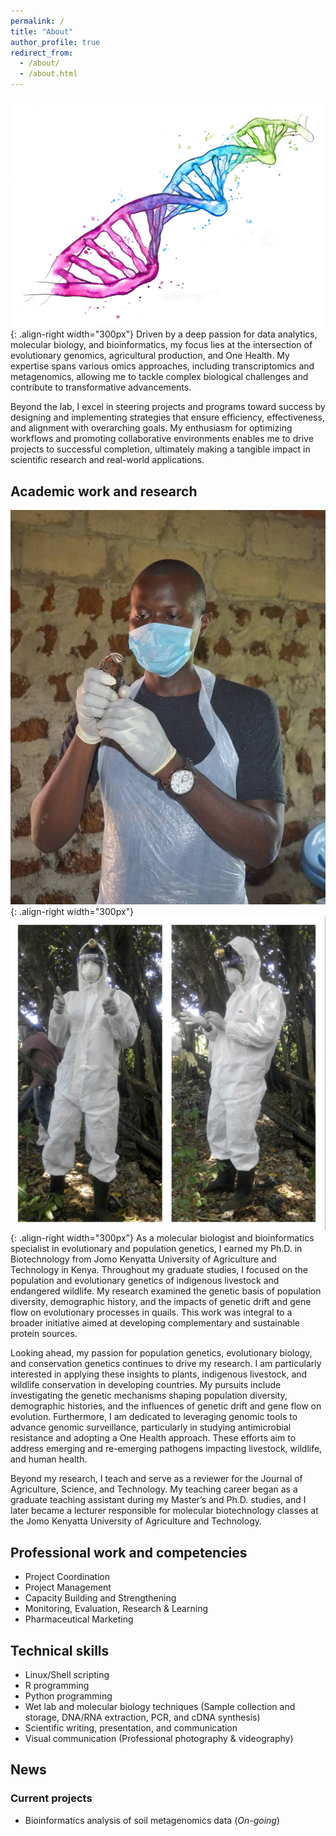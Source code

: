 ```yaml
---
permalink: /
title: "About"
author_profile: true
redirect_from: 
  - /about/
  - /about.html
---
```


![illustration of dna](/images/dna.jpg){: .align-right width="300px"}
Driven by a deep passion for data analytics, molecular biology, and bioinformatics, my focus lies at the intersection of evolutionary genomics, agricultural production, and One Health. My expertise spans various omics approaches, including transcriptomics and metagenomics, allowing me to tackle complex biological challenges and contribute to transformative advancements.

Beyond the lab, I excel in steering projects and programs toward success by designing and implementing strategies that ensure efficiency, effectiveness, and alignment with overarching goals. My enthusiasm for optimizing workflows and promoting collaborative environments enables me to drive projects to successful completion, ultimately making a tangible impact in scientific research and real-world applications.

## Academic work and research
![illustration of me](/images/steve-quail-pic.jpg){: .align-right width="300px"}
![me](/images/omosh.png){: .align-right width="300px"}
As a molecular biologist and bioinformatics specialist in evolutionary and population genetics, I earned my Ph.D. in Biotechnology from Jomo Kenyatta University of Agriculture and Technology in Kenya. Throughout my graduate studies, I focused on the population and evolutionary genetics of indigenous livestock and endangered wildlife. My research examined the genetic basis of population diversity, demographic history, and the impacts of genetic drift and gene flow on evolutionary processes in quails. This work was integral to a broader initiative aimed at developing complementary and sustainable protein sources.

Looking ahead, my passion for population genetics, evolutionary biology, and conservation genetics continues to drive my research. I am particularly interested in applying these insights to plants, indigenous livestock, and wildlife conservation in developing countries. My pursuits include investigating the genetic mechanisms shaping population diversity, demographic histories, and the influences of genetic drift and gene flow on evolution. Furthermore, I am dedicated to leveraging genomic tools to advance genomic surveillance, particularly in studying antimicrobial resistance and adopting a One Health approach. These efforts aim to address emerging and re-emerging pathogens impacting livestock, wildlife, and human health.

Beyond my research, I teach and serve as a reviewer for the Journal of Agriculture, Science, and Technology. My teaching career began as a graduate teaching assistant during my Master’s and Ph.D. studies, and I later became a lecturer responsible for molecular biotechnology classes at the Jomo Kenyatta University of Agriculture and Technology.

## Professional work and competencies
- Project Coordination
- Project Management
- Capacity Building and Strengthening
- Monitoring, Evaluation, Research & Learning
- Pharmaceutical Marketing

## Technical skills
- Linux/Shell scripting
- R programming
- Python programming
- Wet lab and molecular biology techniques (Sample collection and storage, DNA/RNA extraction, PCR, and cDNA synthesis)
- Scientific writing, presentation, and communication
- Visual communication (Professional photography & videography)

## News
### Current projects
- Bioinformatics analysis of soil metagenomics data (*On-going*)







